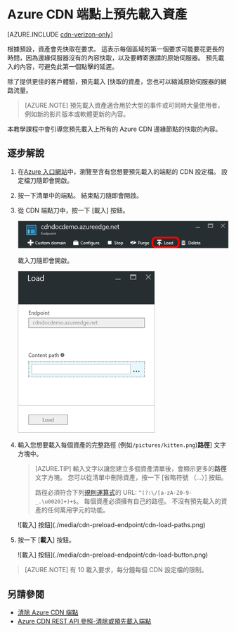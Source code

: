 <properties
    pageTitle="預先載入 Azure CDN 端點上的資產 |Microsoft Azure"
    description="瞭解如何將預先載入 CDN 端點上快取的內容。"
    services="cdn"
    documentationCenter=""
    authors="camsoper"
    manager="erikre"
    editor=""/>

<tags
    ms.service="cdn"
    ms.workload="tbd"
    ms.tgt_pltfrm="na"
    ms.devlang="na"
    ms.topic="article"
    ms.date="07/28/2016"
    ms.author="casoper"/>

# <a name="pre-load-assets-on-an-azure-cdn-endpoint"></a>Azure CDN 端點上預先載入資產

[AZURE.INCLUDE [cdn-verizon-only](../../includes/cdn-verizon-only.md)]

根據預設，資產會先快取在要求。 這表示每個區域的第一個要求可能要花更長的時間，因為邊緣伺服器沒有的內容快取，以及要轉寄邀請的原始伺服器。 預先載入的內容，可避免此第一個點擊的延遲。

除了提供更佳的客戶體驗，預先載入 [快取的資產，您也可以縮減原始伺服器的網路流量。

> [AZURE.NOTE] 預先載入資產適合用於大型的事件或可同時大量使用者，例如新的影片版本或軟體更新的內容。

本教學課程中會引導您預先載入上所有的 Azure CDN 邊緣節點的快取的內容。

## <a name="walkthrough"></a>逐步解說

1. 在[Azure 入口網站](https://portal.azure.com)中，瀏覽至含有您想要預先載入的端點的 CDN 設定檔。  設定檔刀隨即會開啟。

2. 按一下清單中的端點。  結束點刀隨即會開啟。

3. 從 CDN 端點刀中，按一下 [載入] 按鈕。

    ![Cdn 到底端點刀](./media/cdn-preload-endpoint/cdn-endpoint-blade.png)

    載入刀隨即會開啟。

    ![Cdn 到底載入刀](./media/cdn-preload-endpoint/cdn-load-blade.png)

4. 輸入您想要載入每個資產的完整路徑 (例如`/pictures/kitten.png`)**路徑**] 文字方塊中。

    > [AZURE.TIP] 輸入文字以讓您建立多個資產清單後，會顯示更多的**路徑**文字方塊。  您可以從清單中刪除資產，按一下 [省略符號 （...）] 按鈕。
    >
    > 路徑必須符合下列[規則運算式](https://msdn.microsoft.com/library/az24scfc.aspx)的 URL: `^(?:\/[a-zA-Z0-9-_.\u0020]+)+$`。  每個資產必須擁有自己的路徑。  不沒有預先載入的資產的任何萬用字元的功能。

    ![載入] 按鈕](./media/cdn-preload-endpoint/cdn-load-paths.png)

5. 按一下 [**載入**] 按鈕。

    ![載入] 按鈕](./media/cdn-preload-endpoint/cdn-load-button.png)

> [AZURE.NOTE] 有 10 載入要求，每分鐘每個 CDN 設定檔的限制。

## <a name="see-also"></a>另請參閱
- [清除 Azure CDN 端點](cdn-purge-endpoint.md)
- [Azure CDN REST API 參照-清除或預先載入端點](https://msdn.microsoft.com/library/mt634451.aspx)
